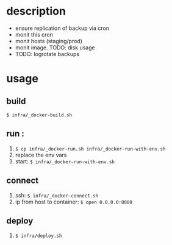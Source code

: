 # description

* ensure replication of backup via cron
* monit this cron
* monit hosts (staging/prod)
* monit image. TODO: disk usage
* TODO: logrotate backups

# usage

## build

`$ infra/_docker-build.sh`

## run :

1. `$ cp infra/_docker-run.sh infra/_docker-run-with-env.sh`
2. replace the env vars
3. start: `$ infra/_docker-run-with-env.sh`

## connect

1. ssh: `$ infra/_docker-connect.sh`
2. ip from host to container: `$ open 0.0.0.0:8080`

## deploy

1. `$ infra/deploy.sh`

